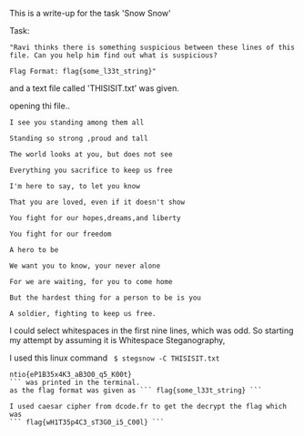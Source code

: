 This is a write-up for the task 'Snow Snow'

Task:
```
"Ravi thinks there is something suspicious between these lines of this file. Can you help him find out what is suspicious?

Flag Format: flag{some_l33t_string}"
```
and a text file called 'THISISIT.txt' was given.


opening thi file..

```
I see you standing among them all    	 	  	      	 	  
  	       	      	   	   	    	  	     	     	       
Standing so strong ,proud and tall      	   	     	       	    
  	      	     	 	  	   	  	     	      	      
The world looks at you, but does not see       	   	    	      	      
   	   	    	  	     	     	 	    	    
Everything you sacrifice to keep us free	  	       	       	 
     	       	       	      	      	   	       	     	       	       
I'm here to say, to let you know    	      		     	 	 
	  		 	     	    	   	       	  
That you are loved, even if it doesn't show

You fight for our hopes,dreams,and liberty

You fight for our freedom

A hero to be

We want you to know, your never alone

For we are waiting, for you to come home

But the hardest thing for a person to be is you

A soldier, fighting to keep us free.

```

I could select whitespaces in the first nine lines, which was odd. So starting my attempt by assuming it is Whitespace Steganography,

I used this linux command ``` $ stegsnow -C THISISIT.txt```

``` 
ntio{eP1B35x4K3_aB3O0_q5_K00t}
``` was printed in the terminal.
as the flag format was given as ``` flag{some_l33t_string} ```

I used caesar cipher from dcode.fr to get the decrypt the flag which was
``` flag{wH1T35p4C3_sT3G0_i5_C00l} ```
